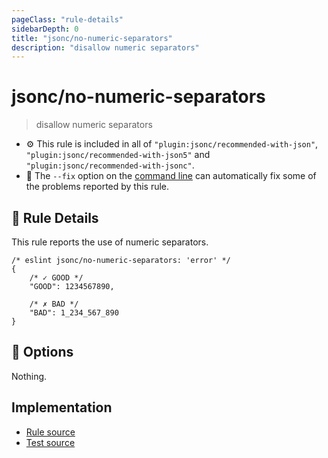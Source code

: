 ```yaml
---
pageClass: "rule-details"
sidebarDepth: 0
title: "jsonc/no-numeric-separators"
description: "disallow numeric separators"
---
```

# jsonc/no-numeric-separators

> disallow numeric separators

- :gear: This rule is included in all of `"plugin:jsonc/recommended-with-json"`, `"plugin:jsonc/recommended-with-json5"` and `"plugin:jsonc/recommended-with-jsonc"`.
- :wrench: The `--fix` option on the [command line](https://eslint.org/docs/user-guide/command-line-interface#fixing-problems) can automatically fix some of the problems reported by this rule.

## :book: Rule Details

This rule reports the use of numeric separators.

<eslint-code-block fix>

<!-- eslint-skip -->

```json5
/* eslint jsonc/no-numeric-separators: 'error' */
{
    /* ✓ GOOD */
    "GOOD": 1234567890,

    /* ✗ BAD */
    "BAD": 1_234_567_890
}
```

</eslint-code-block>

## :wrench: Options

Nothing.

## Implementation

- [Rule source](https://github.com/ota-meshi/eslint-plugin-jsonc/blob/master/lib/rules/no-numeric-separators.ts)
- [Test source](https://github.com/ota-meshi/eslint-plugin-jsonc/blob/master/tests/lib/rules/no-numeric-separators.js)
